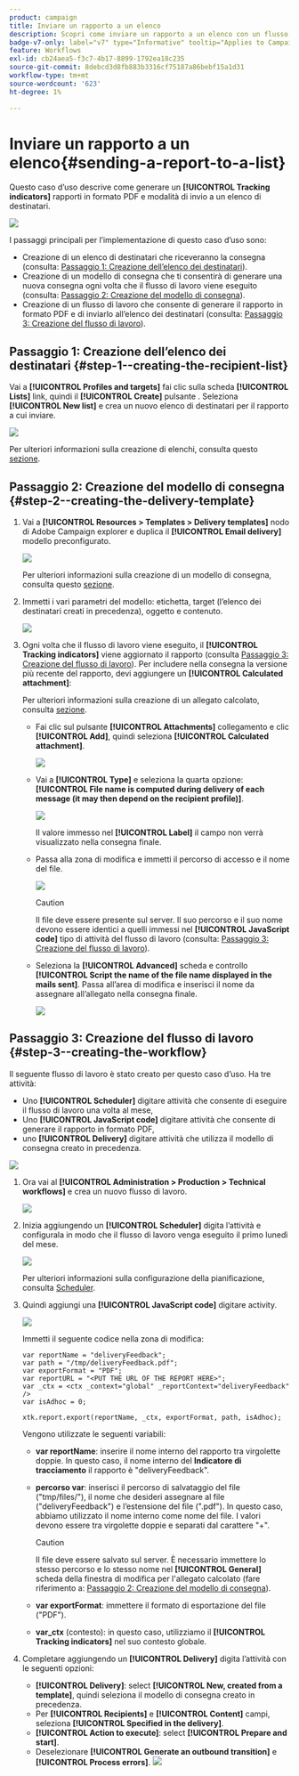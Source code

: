 ```yaml
---
product: campaign
title: Inviare un rapporto a un elenco
description: Scopri come inviare un rapporto a un elenco con un flusso di lavoro
badge-v7-only: label="v7" type="Informative" tooltip="Applies to Campaign Classic v7 only"
feature: Workflows
exl-id: cb24aea5-f3c7-4b17-8899-1792ea18c235
source-git-commit: 8debcd3d8fb883b3316cf75187a86bebf15a1d31
workflow-type: tm+mt
source-wordcount: '623'
ht-degree: 1%

---
```


# Inviare un rapporto a un elenco{#sending-a-report-to-a-list}



Questo caso d’uso descrive come generare un **[!UICONTROL Tracking indicators]** rapporti in formato PDF e modalità di invio a un elenco di destinatari.

![](assets/use_case_report_intro.png)

I passaggi principali per l’implementazione di questo caso d’uso sono:

* Creazione di un elenco di destinatari che riceveranno la consegna (consulta: [Passaggio 1: Creazione dell’elenco dei destinatari](#step-1--creating-the-recipient-list)).
* Creazione di un modello di consegna che ti consentirà di generare una nuova consegna ogni volta che il flusso di lavoro viene eseguito (consulta: [Passaggio 2: Creazione del modello di consegna](#step-2--creating-the-delivery-template)).
* Creazione di un flusso di lavoro che consente di generare il rapporto in formato PDF e di inviarlo all’elenco dei destinatari (consulta: [Passaggio 3: Creazione del flusso di lavoro](#step-3--creating-the-workflow)).

## Passaggio 1: Creazione dell’elenco dei destinatari {#step-1--creating-the-recipient-list}

Vai a **[!UICONTROL Profiles and targets]** fai clic sulla scheda **[!UICONTROL Lists]** link, quindi il **[!UICONTROL Create]** pulsante . Seleziona **[!UICONTROL New list]** e crea un nuovo elenco di destinatari per il rapporto a cui inviare.

![](assets/use_case_report_1.png)

Per ulteriori informazioni sulla creazione di elenchi, consulta questo [sezione](../../platform/using/creating-and-managing-lists.md).

## Passaggio 2: Creazione del modello di consegna {#step-2--creating-the-delivery-template}

1. Vai a **[!UICONTROL Resources > Templates > Delivery templates]** nodo di Adobe Campaign explorer e duplica il **[!UICONTROL Email delivery]** modello preconfigurato.

   ![](assets/use_case_report_2.png)

   Per ulteriori informazioni sulla creazione di un modello di consegna, consulta questo [sezione](../../delivery/using/about-templates.md).

1. Immetti i vari parametri del modello: etichetta, target (l’elenco dei destinatari creati in precedenza), oggetto e contenuto.

   ![](assets/use_case_report_3.png)

1. Ogni volta che il flusso di lavoro viene eseguito, il **[!UICONTROL Tracking indicators]** viene aggiornato il rapporto (consulta [Passaggio 3: Creazione del flusso di lavoro](#step-3--creating-the-workflow)). Per includere nella consegna la versione più recente del rapporto, devi aggiungere un **[!UICONTROL Calculated attachment]**:

   Per ulteriori informazioni sulla creazione di un allegato calcolato, consulta [sezione](../../delivery/using/attaching-files.md#creating-a-calculated-attachment).

   * Fai clic sul pulsante **[!UICONTROL Attachments]** collegamento e clic **[!UICONTROL Add]**, quindi seleziona **[!UICONTROL Calculated attachment]**.

      ![](assets/use_case_report_4.png)

   * Vai a **[!UICONTROL Type]** e seleziona la quarta opzione: **[!UICONTROL File name is computed during delivery of each message (it may then depend on the recipient profile)]**.

      ![](assets/use_case_report_5.png)

      Il valore immesso nel **[!UICONTROL Label]** il campo non verrà visualizzato nella consegna finale.

   * Passa alla zona di modifica e immetti il percorso di accesso e il nome del file.

      ![](assets/use_case_report_6.png)

      >[!CAUTION]
      >
      >Il file deve essere presente sul server. Il suo percorso e il suo nome devono essere identici a quelli immessi nel **[!UICONTROL JavaScript code]** tipo di attività del flusso di lavoro (consulta: [Passaggio 3: Creazione del flusso di lavoro](#step-3--creating-the-workflow)).

   * Seleziona la **[!UICONTROL Advanced]** scheda e controllo **[!UICONTROL Script the name of the file name displayed in the mails sent]**. Passa all’area di modifica e inserisci il nome da assegnare all’allegato nella consegna finale.

      ![](assets/use_case_report_6bis.png)

## Passaggio 3: Creazione del flusso di lavoro {#step-3--creating-the-workflow}

Il seguente flusso di lavoro è stato creato per questo caso d’uso. Ha tre attività:

* Uno **[!UICONTROL Scheduler]** digitare attività che consente di eseguire il flusso di lavoro una volta al mese,
* Uno **[!UICONTROL JavaScript code]** digitare attività che consente di generare il rapporto in formato PDF,
* uno **[!UICONTROL Delivery]** digitare attività che utilizza il modello di consegna creato in precedenza.

![](assets/use_case_report_8.png)

1. Ora vai al **[!UICONTROL Administration > Production > Technical workflows]** e crea un nuovo flusso di lavoro.

   ![](assets/use_case_report_7.png)

1. Inizia aggiungendo un **[!UICONTROL Scheduler]** digita l’attività e configurala in modo che il flusso di lavoro venga eseguito il primo lunedì del mese.

   ![](assets/use_case_report_9.png)

   Per ulteriori informazioni sulla configurazione della pianificazione, consulta [Scheduler](scheduler.md).

1. Quindi aggiungi una **[!UICONTROL JavaScript code]** digitare activity.

   ![](assets/use_case_report_10.png)

   Immetti il seguente codice nella zona di modifica:

   ```
   var reportName = "deliveryFeedback";
   var path = "/tmp/deliveryFeedback.pdf";
   var exportFormat = "PDF";
   var reportURL = "<PUT THE URL OF THE REPORT HERE>";
   var _ctx = <ctx _context="global" _reportContext="deliveryFeedback" />
   var isAdhoc = 0;
   
   xtk.report.export(reportName, _ctx, exportFormat, path, isAdhoc);
   ```

   Vengono utilizzate le seguenti variabili:

   * **var reportName**: inserire il nome interno del rapporto tra virgolette doppie. In questo caso, il nome interno del **Indicatore di tracciamento** il rapporto è &quot;deliveryFeedback&quot;.
   * **percorso var**: inserisci il percorso di salvataggio del file (&quot;tmp/files/&quot;), il nome che desideri assegnare al file (&quot;deliveryFeedback&quot;) e l’estensione del file (&quot;.pdf&quot;). In questo caso, abbiamo utilizzato il nome interno come nome del file. I valori devono essere tra virgolette doppie e separati dal carattere &quot;+&quot;.

      >[!CAUTION]
      >
      >Il file deve essere salvato sul server. È necessario immettere lo stesso percorso e lo stesso nome nel **[!UICONTROL General]** scheda della finestra di modifica per l&#39;allegato calcolato (fare riferimento a: [Passaggio 2: Creazione del modello di consegna](#step-2--creating-the-delivery-template)).

   * **var exportFormat**: immettere il formato di esportazione del file (&quot;PDF&quot;).
   * **var_ctx** (contesto): in questo caso, utilizziamo il **[!UICONTROL Tracking indicators]** nel suo contesto globale.

1. Completare aggiungendo un **[!UICONTROL Delivery]** digita l’attività con le seguenti opzioni:

   * **[!UICONTROL Delivery]**: select **[!UICONTROL New, created from a template]**, quindi seleziona il modello di consegna creato in precedenza.
   * Per **[!UICONTROL Recipients]** e **[!UICONTROL Content]** campi, seleziona **[!UICONTROL Specified in the delivery]**.
   * **[!UICONTROL Action to execute]**: select **[!UICONTROL Prepare and start]**.
   * Deselezionare **[!UICONTROL Generate an outbound transition]** e **[!UICONTROL Process errors]**.
   ![](assets/use_case_report_11.png)
